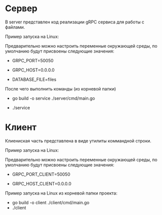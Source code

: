 
# Сервер
В server представлен код реализации gRPC сервиса для работы с файлами. 

Пример запуска на Linux:

Предварительно можно настроить переменные окружающей среды, по умолчанию будут присвоены следующие значения:

- GRPC_PORT=50050 

- GRPC_HOST=0.0.0.0

- DATABASE_FILE=files

После чего выполнить команды (из корневой папки)

 - go build -o service ./server/cmd/main.go

 - ./service
 

# Клиент

Клиениская часть представлена в виде утилиты коммандной строки.

Пример запуска на Linux:

Предварительно можно настроить переменные окружающей среды, по умолчанию будут присвоены следующие значения:

- GRPC_PORT_CLIENT=50050 

- GRPC_HOST_CLIENT=0.0.0.0

Пример запуска на Linux из корневой папки проекта:
 - go build -o client ./client/cmd/main.go
 - ./client
